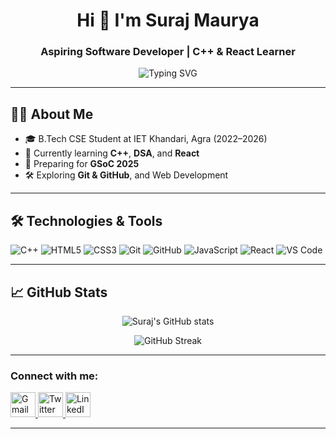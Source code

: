 <h1 align="center">Hi 👋 I'm Suraj Maurya</h1>
<h3 align="center">Aspiring Software Developer | C++ & React Learner</h3>

<p align="center">
  <img src="https://readme-typing-svg.demolab.com?font=Fira+Code&pause=1000&center=true&vCenter=true&width=435&lines=Welcome+to+my+GitHub+Profile!;C%2B%2B+%7C+React+%7C+DSA+Learner;GSoC+2025+Aspiring+Contributor;Always+learning+something+new!" alt="Typing SVG" />
</p>

---

## 🧑‍💻 About Me

- 🎓 B.Tech CSE Student at IET Khandari, Agra (2022–2026)
- 🌱 Currently learning **C++**, **DSA**, and **React**
- 🚀 Preparing for **GSoC 2025** 
- 🛠️ Exploring **Git & GitHub**, and Web Development
  

---

## 🛠️ Technologies & Tools

![C++](https://img.shields.io/badge/C%2B%2B-00599C?style=for-the-badge&logo=c%2B%2B&logoColor=white)
![HTML5](https://img.shields.io/badge/HTML5-E34F26?style=for-the-badge&logo=html5&logoColor=white)
![CSS3](https://img.shields.io/badge/CSS3-1572B6?style=for-the-badge&logo=css3&logoColor=white)
![Git](https://img.shields.io/badge/Git-F05032?style=for-the-badge&logo=git&logoColor=white)
![GitHub](https://img.shields.io/badge/GitHub-181717?style=for-the-badge&logo=github&logoColor=white)
![JavaScript](https://img.shields.io/badge/JavaScript-F7DF1E?style=for-the-badge&logo=javascript&logoColor=black)
![React](https://img.shields.io/badge/React-20232A?style=for-the-badge&logo=react&logoColor=61DAFB)
![VS Code](https://img.shields.io/badge/VS%20Code-007ACC?style=for-the-badge&logo=visual-studio-code&logoColor=white)

---

## 📈 GitHub Stats

<p align="center">
  <img src="https://github-readme-stats.vercel.app/api?username=surajmaurya2004&show_icons=true&theme=tokyonight" alt="Suraj's GitHub stats" />
</p>

<p align="center">
  <img src="https://github-readme-streak-stats.herokuapp.com/?user=surajmaurya2004&theme=tokyonight" alt="GitHub Streak" />
</p>

---

### Connect with me:

<!-- Gmail -->
<a href="mailto:surajmaurya0525@gmail.com" target="_blank">
  <img src="https://img.icons8.com/color/48/000000/gmail-new.png" alt="Gmail" width="40" height="40"/>
</a>

<!-- Twitter -->
<a href="https://x.com/SurajMa56831075" target="_blank">
  <img src="https://img.icons8.com/color/48/000000/twitter--v1.png" alt="Twitter" width="40" height="40"/>
</a>

<!-- LinkedIn -->
<a href="https://www.linkedin.com/in/suraj-maurya-b9603a296" target="_blank">
  <img src="https://img.icons8.com/color/48/000000/linkedin.png" alt="LinkedIn" width="40" height="40"/>
</a>

---







